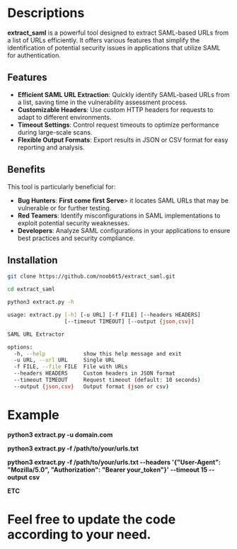 # Descriptions

**extract_saml** is a powerful tool designed to extract SAML-based URLs from a list of URLs efficiently. It offers various features that simplify the identification of potential security issues in applications that utilize SAML for authentication.

## Features

- **Efficient SAML URL Extraction**: Quickly identify SAML-based URLs from a list, saving time in the vulnerability assessment process.
- **Customizable Headers**: Use custom HTTP headers for requests to adapt to different environments.
- **Timeout Settings**: Control request timeouts to optimize performance during large-scale scans.
- **Flexible Output Formats**: Export results in JSON or CSV format for easy reporting and analysis.

## Benefits

This tool is particularly beneficial for:

- **Bug Hunters**: **First come first Serve**> it  locates SAML URLs that may be vulnerable or for further testing.
- **Red Teamers**: Identify misconfigurations in SAML implementations to exploit potential security weaknesses.
- **Developers**: Analyze SAML configurations in your applications to ensure best practices and security compliance.

## Installation

```bash
git clone https://github.com/noob6t5/extract_saml.git

cd extract_saml

python3 extract.py -h

usage: extract.py [-h] [-u URL] [-f FILE] [--headers HEADERS]
                  [--timeout TIMEOUT] [--output {json,csv}]

SAML URL Extractor

options:
  -h, --help            show this help message and exit
  -u URL, --url URL     Single URL
  -f FILE, --file FILE  File with URLs
  --headers HEADERS     Custom headers in JSON format
  --timeout TIMEOUT     Request timeout (default: 10 seconds)
  --output {json,csv}   Output format (json or csv)
```
# Example
**python3 extract.py -u domain.com**

**python3 extract.py -f /path/to/your/urls.txt**

**python3 extract.py -f /path/to/your/urls.txt --headers '{"User-Agent": "Mozilla/5.0", "Authorization": "Bearer your_token"}' --timeout 15 --output csv**

**ETC**


# Feel free to update the code according to your need.

